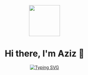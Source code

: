 <div id="header" align="center">
  <img src="https://media.giphy.com/media/M9gbBd9nbDrOTu1Mqx/giphy.gif" width="100"/>
  <h1>
    Hi there, I'm Aziz 👋
  </h1>
 <a href="https://git.io/typing-svg">
  <img src="https://readme-typing-svg.demolab.com?font=Fira+Code&weight=700&size=25&duration=4000&pause=1000&color=58A6FF&center=true&vCenter=true&width=550&lines=Future+.NET+Backend+Developer;Always+learning+and+growing..." alt="Typing SVG" />
</a>
</div>
